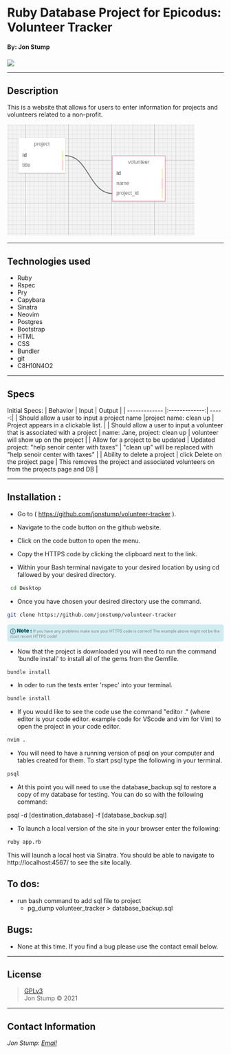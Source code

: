 # Ruby Database Project for Epicodus: Volunteer Tracker
#### By: Jon Stump
<img align="center" src="https://avatars2.githubusercontent.com/u/59323850?s=460&u=372c7d529b7379408ae54491ab3449b6e2f4d94d&v=4">

* * *

## Description
This is a website that allows for users to enter information for projects and volunteers related to a non-profit.

![Table Schema](/public/img/volunteer_database_schema.png)
* * *

## Technologies used
* Ruby
* Rspec
* Pry
* Capybara
* Sinatra
* Neovim
* Postgres
* Bootstrap
* HTML
* CSS
* Bundler
* git
* C8H10N4O2

* * *

## Specs
Initial Specs:
| Behavior | Input | Output |
| ------------- |:-------------:| -----:|
| Should allow a user to input a project name  |project name: clean up | Project appears in a clickable list. |
| Should allow a user to input a volunteer that is associated with a project  | name: Jane, project: clean up | volunteer will show up on the project |
| Allow for a project to be updated  | Updated project: "help senoir center with taxes" | "clean up" will be replaced with "help senoir center with taxes" |
| Ability to delete a project  | click Delete on the project page | This removes the project and associated volunteers on from the projects page and DB |

* * *

## Installation :

* Go to ( https://github.com/jonstump/volunteer-tracker ).

* Navigate to the code button on the github website.

* Click on the code button to open the menu.

- Copy the HTTPS code by clicking the clipboard next to the link.

- Within your Bash terminal navigate to your desired location by using cd fallowed by your desired directory.

```bash
 cd Desktop
```

- Once you have chosen your desired directory use the command.
```bash
git clone https://github.com/jonstump/volunteer-tracker
```

<div
  style="
    background-color: #d1ecf1;
    color: grey; padding: 6px;
    font-size: 9px;
    border-radius: 5px;
    border: 1px solid #d4ecf1;
    margin-bottom: 12px"
>
  <span
    style="
      font-size: 12px;
      font-weight: 600;
      color: #0c5460;"
  >
    ⓘ
  </span>
  <span
    style="
      font-size: 12px;
      font-weight: 900;
      color: #0c5460;
      margin-bottom: 24px"
  >
    Note :
  </span>
  If you have any problems make sure your HTTPS code is correct! The example above might not be the most recent HTTPS code!
</div>

* Now that the project is downloaded you will need to run the command 'bundle install' to install all of the gems from the Gemfile.

``` bash
bundle install
```

* In oder to run the tests enter 'rspec' into your terminal.

``` bash
bundle install
```

* If you would like to see the code use the command "editor ." (where editor is your code editor. example code for VScode and vim for Vim) to open the project in your code editor.

``` bash
nvim .
```
* You will need to have a running version of psql on your computer and tables created for them. To start psql type the following in your terminal.

``` bash
psql
```

* At this point you will need to use the database_backup.sql to restore a copy of my database for testing. You can do so with the following command:

psql -d [destination_database] -f [database_backup.sql]

* To launch a local version of the site in your browser enter the following:

``` bash
ruby app.rb
```
This will launch a local host via Sinatra. You should be able to navigate to http://localhost:4567/ to see the site locally.

## To dos:
* run bash command to add sql file to project
  - pg_dump volunteer_tracker > database_backup.sql

## Bugs:
* None at this time. If you find a bug please use the contact email below.

* * *

## License
> [GPLv3](/LICENSE)\
> Jon Stump &copy; 2021

* * *

## Contact Information
_Jon Stump: [Email](jmstump@gmail.com)_
